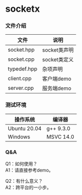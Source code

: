 # socketx

### 文件介绍

|文件|说明|
|-|-|
|socket.hpp|socket类声明|
|socket.cpp|socket类定义|
|typedef.hpp|杂项声明|
|client.cpp|客户端demo|
|server.cpp|服务端demo|

### 测试环境

|操作系统|编译器|
|-|-|
|Ubuntu 20.04|g++ 9.3.0|
|Windows|MSVC 14.0|

### Q&A  
Q1：如何使用？  
A1：请直接参考demo。

Q2：有什么意义？  
A2：跨平台的一小步。